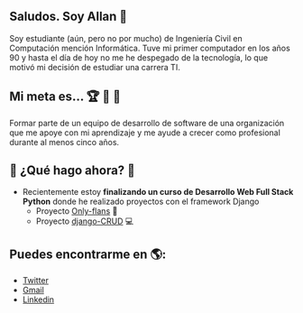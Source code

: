 ## Saludos. Soy Allan 👋

Soy estudiante (aún, pero no por mucho) de Ingeniería Civil en Computación mención Informática. Tuve mi primer computador en los años 90 y hasta el día de hoy no me he despegado de la tecnología, lo que motivó mi decisión de estudiar una carrera TI.

## Mi meta es... :trophy: :running: :walking:
Formar parte de un equipo de desarrollo de software de una organización que me apoye con mi aprendizaje y me ayude a crecer como profesional durante al menos cinco años.

## :seedling: ¿Qué hago ahora? :seedling:
- Recientemente estoy **finalizando un curso de Desarrollo Web Full Stack Python** donde he realizado proyectos con el framework Django
  - Proyecto [Only-flans](https://github.com/AllanMoralesPrado/onlyflans-project.git) :cake:
  - Proyecto [django-CRUD](https://github.com/AllanMoralesPrado/django-CRUD.git) :computer:

## Puedes encontrarme en :earth_americas::
- [Twitter](https://twitter.com/AllanMPrado)
- [Gmail](mailto:allanmoralesprado@gmail.com)
- [Linkedin](https://www.linkedin.com/in/allan-morales-prado/)

<!--
**AllanMoralesPrado/AllanMoralesPrado** is a ✨ _special_ ✨ repository because its `README.md` (this file) appears on your GitHub profile.

Here are some ideas to get you started:

- 🔭 I’m currently working on ...
- 🌱 I’m currently learning ...
- 👯 I’m looking to collaborate on ...
- 🤔 I’m looking for help with ...
- 💬 Ask me about ...
- 📫 How to reach me: ...
- 😄 Pronouns: ...
- ⚡ Fun fact: ...
-->

